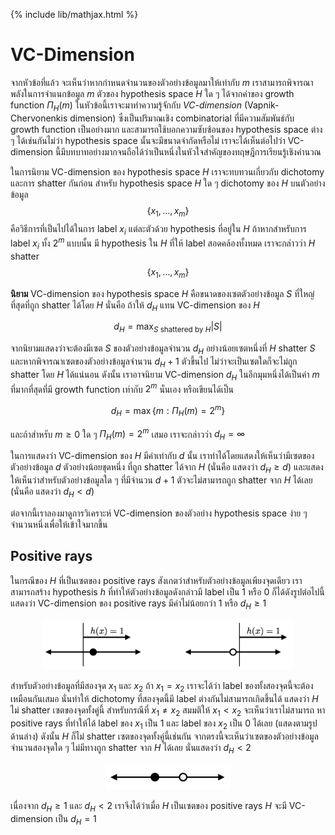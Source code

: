 {% include lib/mathjax.html %}
# VC-Dimension

จากหัวข้อที่แล้ว จะเห็นว่าหากกำหนดจำนวนของตัวอย่างข้อมูลมาให้เท่ากับ $m$ เราสามารถพิจารณาพลังในการจำแนกข้อมูล
$m$ ตัวของ hypothesis space $H$ ใด ๆ ได้จากค่าของ growth function $\Pi_H(m)$
ในหัวข้อนี้เราจะมาทำความรู้จักกับ _VC-dimension_ (Vapnik-Chervonenkis dimension)
ซึ่งเป็นปริมาณเชิง combinatorial ที่มีความสัมพันธ์กับ growth function เป็นอย่างมาก
และสามารถใช้บอกความซับซ้อนของ hypothesis space ต่าง ๆ ได้เช่นกันไม่ว่า hypothesis space นั้นจะมีขนาดจำกัดหรือไม่
เราจะได้เห็นต่อไปว่า VC-dimension นี้มีบทบาทอย่างมากจนถือได้ว่าเป็นหนึ่งในหัวใจสำคัญของทฤษฎีการเรียนรู้เชิงคำนวณ

ในการนิยาม VC-dimension ของ hypothesis space $H$ เราจะทบทวนเกี่ยวกับ dichotomy และการ shatter กันก่อน
สำหรับ hypothesis space $H$ ใด ๆ dichotomy ของ $H$ บนตัวอย่างข้อมูล $$\{x_1,\dots,x_m\}$$
คือวิธีการที่เป็นไปได้ในการ label $x_i$ แต่ละตัวด้วย hypothesis ที่อยู่ใน $H$
ถ้าหากสำหรับการ label $x_i$ ทั้ง $2^m$ แบบนั้น มี hypothesis ใน $H$ ที่ให้ label สอดคล้องทั้งหมด
เราจะกล่าวว่า $H$ shatter  $$\{x_1,\dots,x_m\}$$

**นิยาม** VC-dimension ของ hypothesis space $H$ คือขนาดของเซตตัวอย่างข้อมูล $S$ ที่ใหญ่ที่สุดที่ถูก shatter ได้โดย $H$
นั่นคือ ถ้าให้ $d_H$ แทน VC-dimension ของ $H$

$$
d_H = \max_{S \text{ shattered by } H}|S|
$$

จากนิยามแสดงว่าจะต้องมีเซต $S$ ของตัวอย่างข้อมูลจำนวน $d_H$ อย่างน้อยเซตหนึ่งที่ $H$ shatter $S$
และหากพิจารณาเซตของตัวอย่างข้อมูลจำนวน $d_H+1$ ตัวขึ้นไป ไม่ว่าจะเป็นเซตใดก็จะไม่ถูก shatter โดย $H$ ได้แน่นอน
ดังนั้น เราอาจนิยาม VC-dimension $d_H$ ในอีกมุมหนึ่งได้เป็นค่า $m$ ที่มากที่สุดที่มี growth function เท่ากับ $2^m$ นั่นเอง
หรือเขียนได้เป็น

$$
d_H = \max\{m:\Pi_H(m)=2^m\}
$$

และถ้าสำหรับ $m\geq 0$ ใด ๆ  $\Pi_H(m)=2^m$ เสมอ เราจะกล่าวว่า $d_H=\infty$

ในการแสดงว่า VC-dimension ของ $H$ มีค่าเท่ากับ $d$ นั้น เราทำได้โดยแสดงให้เห็นว่ามีเซตของตัวอย่างข้อมูล $d$
ตัวอย่างน้อยชุดหนึ่ง ที่ถูก shatter ได้จาก $H$ (นั่นคือ แสดงว่า $d_H\geq d$)
และแสดงให้เห็นว่าสำหรับตัวอย่างข้อมูลใด ๆ ที่มีจำนวน $d+1$ ตัวจะไม่สามารถถูก shatter จาก $H$ ได้เลย
(นั่นคือ แสดงว่า $d_H<d$)

ต่อจากนี้เราลองมาดูการวิเคราะห์ VC-dimension ของตัวอย่าง hypothesis space ง่าย ๆ จำนวนหนึ่งเพื่อให้เข้าใจมากขึ้น

## Positive rays
ในกรณีของ $H$ ที่เป็นเซตของ positive rays สังเกตว่าสำหรับตัวอย่างข้อมูลเพียงจุดเดียว เราสามารถสร้าง hypothesis $h$
ที่ทำให้ตัวอย่างข้อมูลดังกล่าวมี label เป็น 1 หรือ 0 ก็ได้ดังรูปต่อไปนี้ แสดงว่า VC-dimension ของ positive rays
มีค่าไม่น้อยกว่า 1 หรือ $d_H\geq 1$

<p align="center">
<img width="400" src="https://raw.githubusercontent.com/vacharapat/Computational-Learning-Theory/master/images/positiverays_vc1.png">
</p>

สำหรับตัวอย่างข้อมูลที่มีสองจุด $x_1$ และ $x_2$ ถ้า $x_1=x_2$ เราจะได้ว่า label ของทั้งสองจุดนี้จะต้องเหมือนกันเสมอ นั่นทำให้ dichotomy ที่สองจุดนี้มี label ต่างกันไม่สามารถเกิดขึ้นได้
แสดงว่า $H$ ไม่ shatter เซตของจุดทั้งคู่นี้ สำหรับกรณีที่ $x_1\neq x_2$ สมมติให้ $x_1<x_2$ จะเห็นว่าเราไม่สามารถ
หา positive rays ที่ทำให้ได้ label ของ $x_1$ เป็น 1 และ label ของ $x_2$ เป็น 0 ได้เลย
(แสดงตามรูปด้านล่าง) ดังนั้น $H$ ก็ไม่ shatter เซตของจุดทั้งคู่นี้เช่นกัน
จากตรงนี้จะเห็นว่าเซตของตัวอย่างข้อมูลจำนวนสองจุดใด ๆ ไม่มีทางถูก shatter จาก $H$ ได้เลย
นั่นแสดงว่า $d_H<2$

<p align="center">
<img width="200" src="https://raw.githubusercontent.com/vacharapat/Computational-Learning-Theory/master/images/positiverays_vc2.png">
</p>

เนื่องจาก $d_H\geq 1$ และ $d_H<2$ เราจึงได้ว่าเมื่อ $H$ เป็นเซตของ positive rays
$H$ จะมี VC-dimension เป็น $d_H=1$

